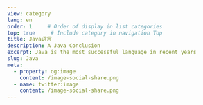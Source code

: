 ```yaml
---
view: category
lang: en
order: 1     # Order of display in list categories
top: true     # Include category in navigation Top
title: Java语言
description: A Java Conclusion
excerpt: Java is the most successful language in recent years
slug: Java
meta:
  - property: og:image
    content: /image-social-share.png
  - name: twitter:image
    content: /image-social-share.png
---
```

